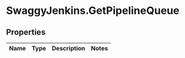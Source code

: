 # SwaggyJenkins.GetPipelineQueue

## Properties
Name | Type | Description | Notes
------------ | ------------- | ------------- | -------------


